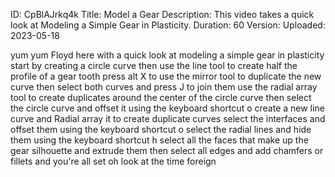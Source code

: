 ID: CpBlAJrkq4k
Title: Model a Gear
Description: This video takes a quick look at Modeling a Simple Gear in Plasticity.
Duration: 60
Version: 
Uploaded: 2023-05-18

yum yum Floyd here with a quick look at
modeling a simple gear in plasticity
start by creating a circle curve then
use the line tool to create half the
profile of a gear tooth press alt X to
use the mirror tool to duplicate the new
curve then select both curves and press
J to join them use the radial array tool
to create duplicates around the center
of the circle curve
then select the circle curve and offset
it using the keyboard shortcut o
create a new line curve and Radial array
it to create duplicate curves
select the interfaces and offset them
using the keyboard shortcut o
select the radial lines and hide them
using the keyboard shortcut h
select all the faces that make up the
gear silhouette and extrude them
then select all edges and add chamfers
or fillets and you're all set
oh look at the time
foreign
